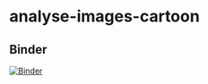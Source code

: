 # analyse-images-cartoon

## Binder

[![Binder](https://mybinder.org/badge_logo.svg)](https://mybinder.org/v2/gh/PierreVandel/analyse-images-cartoon.git/main)
